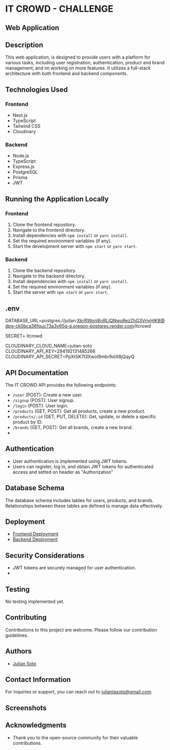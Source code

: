 # IT CROWD - CHALLENGE

## Web Application

## Description

This web application, is designed to provide users with a platform for various tasks, including user registration, authentication, product and brand management, and im working on more features. It utilizes a full-stack architecture with both frontend and backend components.

## Technologies Used

### Frontend

- Next.js
- TypeScript
- Tailwind CSS
- Cloudinary

### Backend

- Node.js
- TypeScript
- Express.js
- PostgreSQL
- Prisma
- JWT

## Running the Application Locally

### Frontend

1. Clone the frontend repository.
2. Navigate to the frontend directory.
3. Install dependencies with `npm install` or `yarn install`.
4. Set the required environment variables (if any).
5. Start the development server with `npm start` or `yarn start`.

### Backend

1. Clone the backend repository.
2. Navigate to the backend directory.
3. Install dependencies with `npm install` or `yarn install`.
4. Set the required environment variables (if any).
5. Start the server with `npm start` or `yarn start`.

## .env

DATABASE_URL=postgres://julian:XkrRWonI6nRLjQNwuRezZhG3VriyHlK8@dpg-ck0bca36fquc73a3v65g-a.oregon-postgres.render.com/itcrowd

SECRET= itcrowd

CLOUDINARY_CLOUD_NAME=julian-soto
CLOUDINARY_API_KEY=294192131485266
CLOUDINARY_API_SECRET=PpXtSK7I3XwoI9mbr9xlX8jQqyQ

## API Documentation

The IT CROWD API provides the following endpoints:

- `/user` (POST): Create a new user.
- `/signup` (POST): User signup.
- `/login` (POST): User login.
- `/products` (GET, POST): Get all products, create a new product.
- `/products/:id` (GET, PUT, DELETE): Get, update, or delete a specific product by ID.
- `/brands` (GET, POST): Get all brands, create a new brand.
-

## Authentication

- User authentication is implemented using JWT tokens.
- Users can register, log in, and obtain JWT tokens for authenticated access and setted on header as "Authorization"

## Database Schema

The database schema includes tables for users, products, and brands. Relationships between these tables are defined to manage data effectively.

## Deployment

- [Frontend Deployment](https://your-frontend-deployment-url.com)
- [Backend Deployment](https://your-backend-deployment-url.com)

## Security Considerations

- JWT tokens are securely managed for user authentication.
-

## Testing

No testing implemented yet.

## Contributing

Contributions to this project are welcome. Please follow our contribution guidelines.

## Authors

- [Julian Soto](https://www.linkedin.com/in/julian-soto-dev/)

## Contact Information

For inquiries or support, you can reach out to [julianlasoto@gmail.com](mailto:julianlasoto@gmail.com).

## Screenshots

## Acknowledgments

- Thank you to the open-source community for their valuable contributions.
